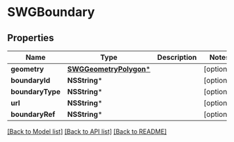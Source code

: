 # SWGBoundary

## Properties
Name | Type | Description | Notes
------------ | ------------- | ------------- | -------------
**geometry** | [**SWGGeometryPolygon***](SWGGeometryPolygon.md) |  | [optional] 
**boundaryId** | **NSString*** |  | [optional] 
**boundaryType** | **NSString*** |  | [optional] 
**url** | **NSString*** |  | [optional] 
**boundaryRef** | **NSString*** |  | [optional] 

[[Back to Model list]](../README.md#documentation-for-models) [[Back to API list]](../README.md#documentation-for-api-endpoints) [[Back to README]](../README.md)


